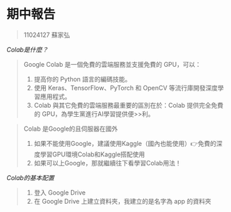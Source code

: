 # 期中報告
>11024127 蘇家弘

_Colab是什麼？_
>Google Colab 是一個免費的雲端服務並支援免費的 GPU，可以：
>1. 提高你的 Python 語言的編碼技能。
>2. 使用 Keras、TensorFlow、PyTorch 和 OpenCV 等流行庫開發深度學習應用程式。
>3. Colab 與其它免費的雲端服務最重要的區別在於：Colab 提供完全免費的 GPU，為學生黨進行AI學習提供便>>利。

>Colab 是Google的且伺服器在國外
>1. 如果不能使用Google，建議使用Kaggle（國內也能使用）👉免費的深度學習GPU環境Colab和Kaggle搭配使用
>2. 如果可以上Google，那就繼續往下看學習Colab用法！

_Colab的基本配置_
>1. 登入 Google Drive
>2. 在 Google Drive 上建立資料夾，我建立的是名字為 app 的資料夾
